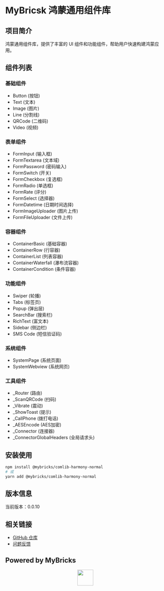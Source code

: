 # MyBricsk 鸿蒙通用组件库

## 项目简介
鸿蒙通用组件库，提供了丰富的 UI 组件和功能组件，帮助用户快速构建鸿蒙应用。

## 组件列表

### 基础组件
- Button (按钮)
- Text (文本)
- Image (图片)
- Line (分割线)
- QRCode (二维码)
- Video (视频)

### 表单组件
- FormInput (输入框)
- FormTextarea (文本域)
- FormPassword (密码输入)
- FormSwitch (开关)
- FormCheckbox (复选框)
- FormRadio (单选框)
- FormRate (评分)
- FormSelect (选择器)
- FormDatetime (日期时间选择)
- FormImageUploader (图片上传)
- FormFileUploader (文件上传)

### 容器组件
- ContainerBasic (基础容器)
- ContainerRow (行容器)
- ContainerList (列表容器)
- ContainerWaterfall (瀑布流容器)
- ContainerCondition (条件容器)

### 功能组件
- Swiper (轮播)
- Tabs (标签页)
- Popup (弹出层)
- SearchBar (搜索栏)
- RichText (富文本)
- Sidebar (侧边栏)
- SMS Code (短信验证码)

### 系统组件
- SystemPage (系统页面)
- SystemWebview (系统网页)

### 工具组件
- _Router (路由)
- _ScanQRCode (扫码)
- _Vibrate (震动)
- _ShowToast (提示)
- _CallPhone (拨打电话)
- _AESEncode (AES加密)
- _Connector (连接器)
- _ConnectorGlobalHeaders (全局请求头)

## 安装使用
```bash
npm install @mybricks/comlib-harmony-normal
# 或
yarn add @mybricks/comlib-harmony-normal
```

## 版本信息
当前版本：0.0.10

## 相关链接
- [GitHub 仓库](https://github.com/mybricks/comlib-harmony-normal)
- [问题反馈](https://github.com/mybricks/comlib-harmony-normal/issues)

## Powered by MyBricks
<div align="center">
    <a href="https://mybricks.world/">
      <img src="https://user-images.githubusercontent.com/77093461/192469708-107ed96d-66d0-4eb2-861a-f97ac384ee15.png" height="50" width="50"/>
    </a>
</div>
